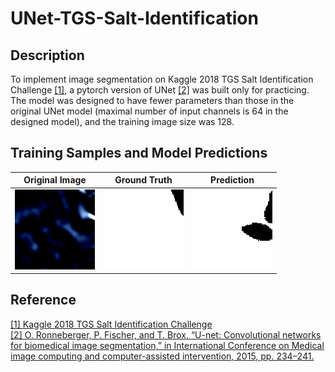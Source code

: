 # UNet-TGS-Salt-Identification
## Description
To implement image segmentation on Kaggle 2018 TGS Salt Identification Challenge [[1]](https://www.kaggle.com/competitions/tgs-salt-identification-challenge), a pytorch version of UNet [[2]](https://link.springer.com/chapter/10.1007/978-3-319-24574-4_28) was built only for practicing. The model was designed to have fewer parameters than those in the original UNet model (maximal number of input channels is 64 in the designed model), and the training image size was 128.
## Training Samples and Model Predictions
|Original Image|Ground Truth|Prediction|
|-----|-----|-----|
|![image_1](/images/image_1.png) | ![image_1](/images/image_1_true.png) | ![image_1](/images/image_1_predict.png) |
## Reference
[[1] Kaggle 2018 TGS Salt Identification Challenge](https://www.kaggle.com/competitions/tgs-salt-identification-challenge)  
[[2] O. Ronneberger, P. Fischer, and T. Brox, “U-net: Convolutional networks for biomedical image segmentation,” in International Conference on Medical image computing and computer-assisted intervention, 2015, pp. 234–241.](https://link.springer.com/chapter/10.1007/978-3-319-24574-4_28)  
